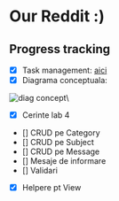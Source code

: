 # Our Reddit :)

## Progress tracking

- [x] Task management: [aici](https://github.com/mehanix/OurReddit/projects/2)
- [x] Diagrama conceptuala:

![diag concept](https://i.imgur.com/PuFr4QX.png)\

- [x] Cerinte lab 4
- [] CRUD pe Category
- [] CRUD pe Subject
- [] CRUD pe Message
- [] Mesaje de informare
- [] Validari
- [x] Helpere pt View
